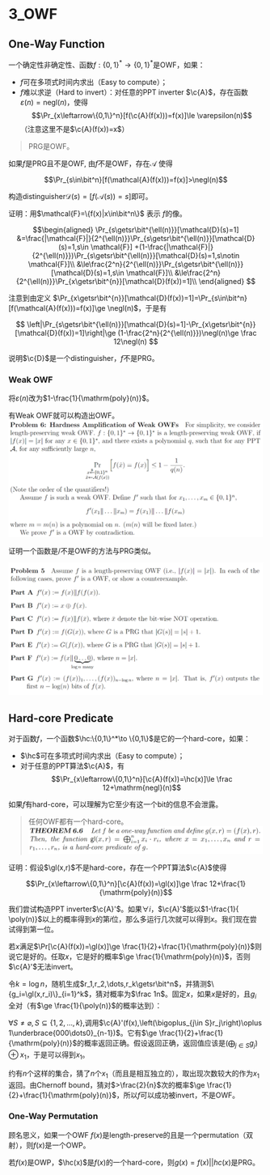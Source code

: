 # 3_OWF


$$\newcommand{\c}[1]{\mathcal{#1}}\newcommand{\Gen}{\textsf{Gen}}\newcommand{\Rand}{\textsf{Rand}}\newcommand{\Enc}{\textsf{Enc}}\newcommand{\Dec}{\textsf{Dec}}\newcommand{\Sign}{\textsf{Sign}}\newcommand{\Eval}{\textsf{Eval}}\newcommand{\poly}{\textrm{poly}}\newcommand{\negl}{\textrm{negl}}\newcommand{\bit}{\{0,1\}}\newcommand{\gl}{\textsf{gl}}\newcommand{\hc}{\textsf{hc}}\newcommand{\getsr}{\stackrel{\smash{\$}}\gets}$$

## One-Way Function


一个确定性非确定性、函数$f:\{0,1\}^*\to \{0,1\}^*$是OWF，如果：

- $f$可在多项式时间内求出（Easy to compute）；
- $f$难以求逆（Hard to invert）：对任意的PPT inverter $\c{A}$，存在函数$\varepsilon(n)=\mathrm{negl}(n)$，使得
$$\Pr_{x\leftarrow\{0,1\}^n}[f(\c{A}(f(x)))=f(x)]\le \varepsilon(n)$$
（注意这里不是$\c{A}(f(x))=x$）

> PRG是OWF。

如果$f$是PRG且不是OWF, 由$f$不是OWF，存在$\mathcal{A}$ 使得

$$\Pr_{s\in\bit^n}[f(\mathcal{A}(f(x)))=f(x)]>\negl(n)$$

构造distinguisher$\mathcal{D}(s)=[f(\mathcal{A}(s))=s]$即可。

证明：用$\mathcal{F}=\{f(x)|x\in\bit^n\}$ 表示 $f$的像。

$$\begin{aligned}
	\Pr_{s\getsr\bit^{\ell(n)}}[\mathcal{D}(s)=1]
	&=\frac{|\mathcal{F}|}{2^{\ell(n)}}\Pr_{s\getsr\bit^{\ell(n)}}[\mathcal{D}(s)=1,s\in \mathcal{F}]
	+(1-\frac{|\mathcal{F}|}{2^{\ell(n)}})\Pr_{s\getsr\bit^{\ell(n)}}[\mathcal{D}(s)=1,s\notin \mathcal{F}]\\
	&\le\frac{2^n}{2^{\ell(n)}}\Pr_{s\getsr\bit^{\ell(n)}}[\mathcal{D}(s)=1,s\in \mathcal{F}]\\
	&\le\frac{2^n}{2^{\ell(n)}}\Pr_{x\getsr\bit^{n}}[\mathcal{D}(f(x))=1]\\
\end{aligned}
$$

注意到由定义 $\Pr_{x\getsr\bit^{n}}[\mathcal{D}(f(x))=1]=\Pr_{s\in\bit^n}[f(\mathcal{A}(f(x)))=f(x)]\ge \negl(n)$，于是有

$$
\left|\Pr_{s\getsr\bit^{\ell(n)}}[\mathcal{D}(s)=1]-\Pr_{x\getsr\bit^{n}}[\mathcal{D}(f(x))=1]\right|\ge (1-\frac{2^n}{2^{\ell(n)}})\negl(n)\ge \frac 12\negl(n)
$$

说明$\c{D}$是一个distinguisher，$f$不是PRG。
			

### Weak OWF

将$\varepsilon(n)$改为$1-\frac{1}{\mathrm{poly}(n)}$。

有Weak OWF就可以构造出OWF。![](vx_images/149803122227261.png)


证明一个函数是/不是OWF的方法与PRG类似。

![](vx_images/281942622239394.png)

## Hard-core Predicate

对于函数$f$，一个函数$\hc:\{0,1\}^*\to \{0,1\}$是它的一个hard-core，如果：

- $\hc$可在多项式时间内求出（Easy to compute）；
- 对于任意的PPT算法$\c{A}$，有
$$\Pr_{x\leftarrow\{0,1\}^n}[\c{A}(f(x))=\hc(x)]\le \frac 12+\mathrm{negl}(n)$$

如果$f$有hard-core，可以理解为它至少有这一个bit的信息不会泄露。

> 任何OWF都有一个hard-core。
![](vx_images/325753922220968.png)

证明：假设$\gl(x,r)$不是hard-core，存在一个PPT算法$\c{A}$使得

$$\Pr_{x\leftarrow\{0,1\}^n}[\c{A}(f(x))=\gl(x)]\ge \frac 12+\frac{1}{\mathrm{poly}(n)}$$

我们尝试构造PPT inverter$\c{A}'$。如果$\forall i$，$\c{A}'$能以$1-\frac{1}{ \poly(n)}$以上的概率得到$x$的第$i$位，那么多运行几次就可以得到$x$。我们现在尝试得到第一位。

若$x$满足$\Pr[\c{A}(f(x))=\gl(x)]\ge \frac{1}{2}+\frac{1}{\mathrm{poly}(n)}$则说它是好的。任取$x$，它是好的概率$\ge \frac{1}{\mathrm{poly}(n)}$，否则$\c{A}'$无法invert。

令$k=\log n$，随机生成$r_1,r_2,\dots,r_k\getsr\bit^n$，并猜测$\{g_i=\gl(x,r_i)\}_{i=1}^k$，猜对概率为$\frac 1n$。固定$x$，如果$x$是好的，且$g_i$全对（有$\ge \frac{1}{\poly(n)}$的概率达到）：

$\forall S\ne \varnothing,S\subseteq\{1,2,\dots,k\},$调用$\c{A}'(f(x),\left(\bigoplus_{j\in S}r_j\right)\oplus 1\underbrace{000\dots0}_{n-1})$。它有$\ge \frac{1}{2}+\frac{1}{\mathrm{poly}(n)}$的概率返回正确。假设返回正确，返回值应该是$\left(\bigoplus_{j\in S}g_j\right)\oplus x_1$，于是可以得到$x_1$。

约有$n$个这样的集合，猜了$n$个$x_1$（而且是相互独立的），取出现次数较大的作为$x_1$返回。由Chernoff bound，猜对$>\frac{2}{n}$次的概率$\ge \frac{1}{2}+\frac{1}{\mathrm{poly}(n)}$，所以$f$可以成功被invert，不是OWF。

### One-Way Permutation

顾名思义，如果一个OWF $f(x)$是length-preserve的且是一个permutation（双射），则$f(x)$是一个OWP。

若$f(x)$是OWP，$\hc(x)$是$f(x)$的一个hard-core，则$g(x)=f(x)||hc(x)$是PRG。